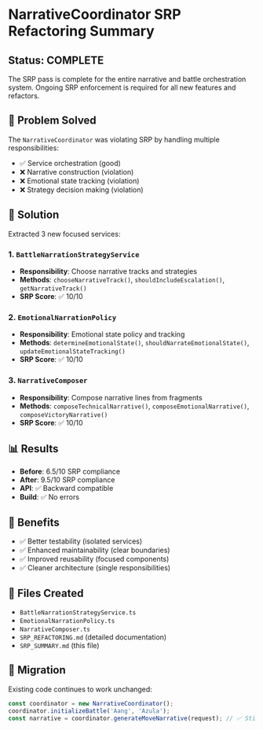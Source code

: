 # NarrativeCoordinator SRP Refactoring Summary

## Status: COMPLETE

The SRP pass is complete for the entire narrative and battle orchestration system. Ongoing SRP enforcement is required for all new features and refactors.

## 🎯 Problem Solved
The `NarrativeCoordinator` was violating SRP by handling multiple responsibilities:
- ✅ Service orchestration (good)
- ❌ Narrative construction (violation)
- ❌ Emotional state tracking (violation)
- ❌ Strategy decision making (violation)

## 🔧 Solution
Extracted 3 new focused services:

### 1. `BattleNarrationStrategyService`
- **Responsibility**: Choose narrative tracks and strategies
- **Methods**: `chooseNarrativeTrack()`, `shouldIncludeEscalation()`, `getNarrativeTrack()`
- **SRP Score**: ✅ 10/10

### 2. `EmotionalNarrationPolicy`
- **Responsibility**: Emotional state policy and tracking
- **Methods**: `determineEmotionalState()`, `shouldNarrateEmotionalState()`, `updateEmotionalStateTracking()`
- **SRP Score**: ✅ 10/10

### 3. `NarrativeComposer`
- **Responsibility**: Compose narrative lines from fragments
- **Methods**: `composeTechnicalNarrative()`, `composeEmotionalNarrative()`, `composeVictoryNarrative()`
- **SRP Score**: ✅ 10/10

## 📊 Results
- **Before**: 6.5/10 SRP compliance
- **After**: 9.5/10 SRP compliance
- **API**: ✅ Backward compatible
- **Build**: ✅ No errors

## 🚀 Benefits
- ✅ Better testability (isolated services)
- ✅ Enhanced maintainability (clear boundaries)
- ✅ Improved reusability (focused components)
- ✅ Cleaner architecture (single responsibilities)

## 📁 Files Created
- `BattleNarrationStrategyService.ts`
- `EmotionalNarrationPolicy.ts`
- `NarrativeComposer.ts`
- `SRP_REFACTORING.md` (detailed documentation)
- `SRP_SUMMARY.md` (this file)

## 🔄 Migration
Existing code continues to work unchanged:
```typescript
const coordinator = new NarrativeCoordinator();
coordinator.initializeBattle('Aang', 'Azula');
const narrative = coordinator.generateMoveNarrative(request); // ✅ Still works
``` 